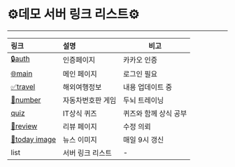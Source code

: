 # ⚙️데모 서버 링크 리스트⚙️

---

| 링크                                                        | 설명              | 비고                  |
| :---------------------------------------------------------- | :---------------- | --------------------- |
| [🔒auth](https://kobe-dev.koyeb.app/kakao/)                 | 인증페이지        | 카카오 인증           |
| [🌐main](https://kobe-dev.koyeb.app/kakao/main)             | 메인 페이지       | 로그인 필요           |
| [✅travel](https://kobe-dev.koyeb.app/kakao/travel)         | 해외여행정보      | 내용 업데이트 중      |
| [🚀number](https://kobe-dev.koyeb.app/kakao/number)         | 자동차번호판 게임 | 두뇌 트레이닝         |
| [quiz](https://kobe-dev.koyeb.app/kakao/itQuiz)             | IT상식 퀴즈       | 퀴즈와 함께 상식 공부 |
| [💾review](https://kobe-dev.koyeb.app/kakao/review)         | 리뷰 페이지       | 수정 의뢰             |
| [🔗today image](https://kobe-dev.koyeb.app/img/today_korea) | 뉴스 이미지       | 매일 9시 갱신         |
| list                                                        | 서버 링크 리스트  | -                     |
